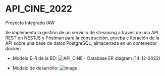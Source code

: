# API_CINE_2022
Proyecto Integrado IAW

Se implementa la gestión de un servicio de streaming a través de una API REST en NESTJS y Postman para la construcción, prueba e iteración de la API sobre una base de datos PostgreSQL, almacenada en un contenedor docker:
  - Modelo E-R de la BD:
  ![API_CINE - Database ER diagram (14-12-2022)](https://user-images.githubusercontent.com/114055167/207689060-3f97c60d-4907-447f-84fd-daac1fb2d298.png)
  
  - Modelo de desarrollo:
  ![image](https://user-images.githubusercontent.com/114055167/207802084-fb5c8d03-faee-49df-81d7-ae12d6403c09.png)

